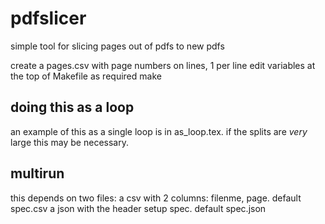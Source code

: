 # pdfslicer
simple tool for slicing pages out of pdfs to new pdfs

create a pages.csv with page numbers on lines, 1 per line
edit variables at the top of Makefile as required
make

## doing this as a loop
an example of this as a single loop is in as_loop.tex. if the splits are _very_ large this may be necessary.

## multirun

this depends on two files:
a csv with 2 columns: filenme, page. default spec.csv
a json with the header setup spec.  default spec.json

